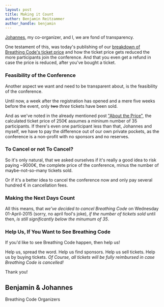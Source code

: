 ```yaml
---
layout: post
title: Making it Count
author: Benjamin Reitzammer
author_handle: benjamin
---
```


[Johannes](https://twitter.com/johanneslink), my co-organizer, and I, we are fond
of transparency.

One testament of this, was today's publishing of our [breakdown of Breathing
Code's ticket price](/2015/03/27/about-the-price.html) and how the ticket price
gets reduced the more participants join the conference. And that you even get a
refund in case the price is reduced, after you've bought a ticket.


### Feasibility of the Conference

Another aspect we want and need to be transparent about, is the feasibility of
the conference.

Until now, a week after the registration has opened and a mere five weeks before
the event, only ~~two~~ *three* tickets have been sold.

And as we've noted in the already mentioned post ["About the
Price"](/2015/03/27/about-the-price.html), the calculated ticket price of 250€
assumes a mininum number of 35 participants. If there's even one participant
less than that, Johannes and myself, we have to pay the difference out of our
own private pockets, as the conference is a non-profit with no sponsors and no
reserves.


### To Cancel or not To Cancel?

So it's only natural, that we asked ourselves if it's really a good idea to risk
paying ~9000€, the complete price of the conference, minus the number of
maybe-not-so-many tickets sold.

Or if it's a better idea to cancel the conference now and only pay several
hundred € in cancellation fees.


### Making the Next Days Count

All this means, that *we've decided to cancel Breathing Code* on Wednesday
01-April-2015 (sorry, no april fool's joke), *if the number of tickets sold* until
then, *is still significantly below the minumum of 35*.


### Help Us, If You Want to See Breathing Code

If you'd like to see Breathing Code happen, then help us!

Help us, spread the word. Help us find sponsors. Help us sell tickets. Help us
by buying tickets. *Of Course, all tickets will be fully reimbursed in case
Breathing Code is cancelled!*

Thank you!

Benjamin & Johannes  
 --  
Breathing Code Organizers
